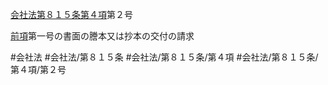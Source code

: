 [会社法第８１５条第４項](会社法＿＿＿＿第８１５条第４項)第２号

[前項](会社法＿＿＿＿第８１５条第３項)第一号の書面の謄本又は抄本の交付の請求


#会社法
#会社法/第８１５条
#会社法/第８１５条/第４項
#会社法/第８１５条/第４項/第２号
